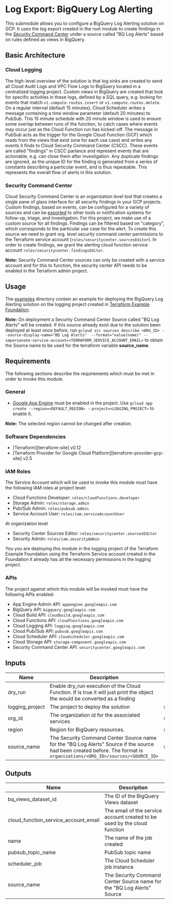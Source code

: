 # Log Export: BigQuery Log Alerting

This submodule allows you to configure a BigQuery Log Alerting solution on GCP. It uses the log export created in the root module to create findings in the [Security Command Center](https://cloud.google.com/security-command-center) under a source called "BQ Log Alerts" based on rules defined as views in BigQuery.

## Basic Architecture

### Cloud Logging

The high-level overview of the solution is that log sinks are created to send all Cloud Audit Logs and VPC Flow Logs to BigQuery located in a centralized logging project.
Custom views in BigQuery are created that look for specific activities in these logs, defined by a SQL query, e.g. looking for events that match `v1.compute.routes.insert` or `v1.compute.routes.delete`.
On a regular interval (default 15 minutes), Cloud Scheduler writes a message containing a time window parameter (default 20 minutes) to PubSub.
This 15 minute schedule with 20 minute window is used to ensure some overlap between runs of the function, to catch cases where events may occur just as the Cloud Function run has kicked-off.
The message in PubSub acts as the trigger for the Google Cloud Function (GCF) which reads from the views that exist (one for each use case) and writes any events it finds to Cloud Security Command Center (CSCC).
These events are called "findings" in CSCC parlance and represent events that are actionable, e.g. can close them after investigation.
Any duplicate findings are ignored, as the unique ID for the finding is generated from a series of constants describing a particular event, and is thus repeatable.
This represents the overall flow of alerts in this solution.

### Security Command Center

Cloud Security Command Center is an organization level tool that creates a single pane of glass interface for all security findings in your GCP projects.
Custom findings, based on events, can be configured for a variety of sources and can be [exported](https://cloud.google.com/security-command-center/docs/how-to-notifications) to other tools or notification systems for follow-up, triage, and investigation.
For this project, we make use of a custom source for all findings.
Findings can be filtered based on "category", which corresponds to the particular use case for the alert.
To create this source we need to grant org. level security command center permissions to the Terraform service account (`roles/securitycenter.sourcesEditor`).
In order to create findings, we grant the alerting cloud function service account `roles/securitycenter.findingsEditor`.

**Note:** Security Command Center sources can only be created with a service account and
for this to function, the security center API needs to be enabled in the Terraform admin project.

## Usage

The [examples](../../examples) directory contain an example for deploying the BigQuery Log Alerting solution on the logging project created in [Terraform Example Foundation](https://github.com/terraform-google-modules/terraform-example-foundation).

**Note:** On deployment a Security Command Center Source called "BQ Log Alerts" will be created. If this source already exist due to the solution been deployed at least once before, run `gcloud scc sources describe <ORG_ID> --source-display-name="BQ Log Alerts"  --format="value(name)" --impersonate-service-account=<TERRAFORM_SERVICE_ACCOUNT_EMAIL>` to obtain the Source name to be used for the terraform variable **source_name**.

## Requirements

The following sections describe the requirements which must be met in
order to invoke this module.

### General

* [Google App Engine](https://cloud.google.com/appengine) must be enabled in the project. Use `gcloud app create --region=<DEFAULT_REGION> --project=<LOGGING_PROJECT>` to enable it.

**Note:** The selected region cannot be changed after creation.

### Software Dependencies

* [Terraform][terraform-site] v0.12
* [Terraform Provider for Google Cloud Platform][terraform-provider-gcp-site] v2.5

### IAM Roles

The Service Account which will be used to invoke this module must have the following IAM roles at project level:

* Cloud Functions Developer: `roles/cloudfunctions.developer`
* Storage Admin: `roles/storage.admin`
* Pub/Sub Admin: `roles/pubsub.admin`
* Service Account User: `roles/iam.serviceAccountUser`

At organization level

* Security Center Sources Editor: `roles/securitycenter.sourcesEditor`
* Security Admin: `roles/iam.securityAdmin`

You you are deploying this module in the logging project of the Terraform Example Foundation using the Terraform Service account created in the Foundation it already has all the necessary permissions in the logging project.

### APIs

The project against which this module will be invoked must have the
following APIs enabled:

* App Engine Admin API: `appengine.googleapis.com`
* BigQuery API: `bigquery.googleapis.com`
* Cloud Build API: `cloudbuild.googleapis.com`
* Cloud Functions API: `cloudfunctions.googleapis.com`
* Cloud Logging API: `logging.googleapis.com`
* Cloud Pub/Sub API: `pubsub.googleapis.com`
* Cloud Scheduler API: `cloudscheduler.googleapis.com`
* Cloud Storage API: `storage-component.googleapis.com`
* Security Command Center API: `securitycenter.googleapis.com`

<!-- BEGINNING OF PRE-COMMIT-TERRAFORM DOCS HOOK -->
## Inputs

| Name | Description | Type | Default | Required |
|------|-------------|:----:|:-----:|:-----:|
| dry\_run | Enable dry_run execution of the Cloud Function. If is true it will just print the object the would be converted as a finding | bool | `"false"` | no |
| logging\_project | The project to deploy the solution | string | n/a | yes |
| org\_id | The organization id for the associated services | string | n/a | yes |
| region | Region for BigQuery resources. | string | n/a | yes |
| source\_name | The Security Command Center Source name for the "BQ Log Alerts" Source if the source had been created before. The format is `organizations/<ORG_ID>/sources/<SOURCE_ID>` | string | `""` | no |

## Outputs

| Name | Description |
|------|-------------|
| bq\_views\_dataset\_id | The ID of the BigQuery Views dataset |
| cloud\_function\_service\_account\_email | The email of the service account created to be used by the cloud function |
| name | The name of the job created |
| pubsub\_topic\_name | PubSub topic name |
| scheduler\_job | The Cloud Scheduler job instance |
| source\_name | The Security Command Center Source name for the "BQ Log Alerts" Source |

<!-- END OF PRE-COMMIT-TERRAFORM DOCS HOOK -->
